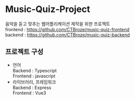 # Music-Quiz-Project  
음악을 듣고 맞추는 웹어플리케이션 제작을 위한 프로젝트  
frontend : https://github.com/CTBroze/music-quiz-frontend  
backend : https://github.com/CTBroze/music-quiz-backend

## 프로젝트 구성
- 언어  
Backend : Typescript  
Frontend : javascript  
- 라이브러리, 프레임워크  
Backend : Express  
Frontend : Vue3  